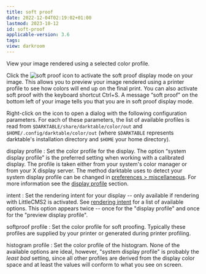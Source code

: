 ```yaml
---
title: soft proof
date: 2022-12-04T02:19:02+01:00
lastmod: 2023-10-12
id: soft-proof
applicable-version: 3.6
tags:
view: darkroom
---
```


View your image rendered using a selected color profile.

Click the ![soft proof](soft-proof-icon.jpg) icon to activate the soft proof display mode on your image. This allows you to preview your image rendered using a printer profile to see how colors will end up on the final print. You can also activate soft proof with the keyboard shortcut Ctrl+S. A message “soft proof" on the bottom left of your image tells you that you are in soft proof display mode.

Right-click on the icon to open a dialog with the following configuration parameters. For each of these parameters, the list of available profiles is read from `$DARKTABLE/share/darktable/color/out` and `$HOME/.config/darktable/color/out` (where `$DARKTABLE` represents darktable's installation directory and `$HOME` your home directory).

display profile
: Set the color profile for the display. The option “system display profile” is the preferred setting when working with a calibrated display. The profile is taken either from your system's color manager or from your X display server. The method darktable uses to detect your system display profile can be changed in [preferences > miscellaneous](../../../preferences-settings/miscellaneous.md). For more information see the [display profile](../../../color-management/display-profile.md) section.


intent
: Set the rendering intent for your display -- only available if rendering with LittleCMS2 is activated. See [rendering intent](../../../color-management/rendering-intent.md) for a list of available options. This option appears twice -- once for the "display profile" and once for the "preview display profile".

softproof profile
: Set the color profile for soft proofing. Typically these profiles are supplied by your printer or generated during printer profiling.

histogram profile
: Set the color profile of the histogram. None of the available options are ideal, however, "system display profile" is probably the _least bad_ setting, since all other profiles are derived from the display color space and at least the values will conform to what you see on screen.
